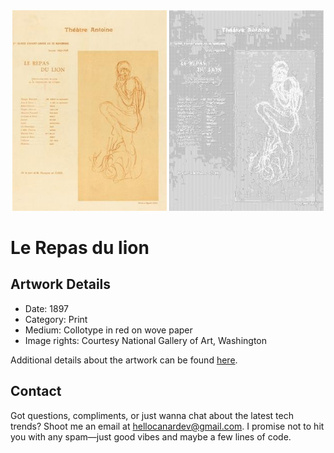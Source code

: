<html>

<div align="center">
    <img width="49%" src="artwork.jpg" alt="artwork"/>
    <img width="49%" src="ascii_artwork.jpg" alt="artwork ASCII"/>
</div>

# Le Repas du lion

## Artwork Details

- Date: 1897
- Category: Print
- Medium: Collotype in red on wove paper
- Image rights: Courtesy National Gallery of Art, Washington

Additional details about the artwork can be found [here](https://www.artsy.net/artwork/after-auguste-rodin-le-repas-du-lion-1).

## Contact

Got questions, compliments, or just wanna chat about the latest tech trends? Shoot me an email
at [hellocanardev@gmail.com](mailto:hellocanardev@gmail.com). I promise not to hit you with any spam—just good vibes and
maybe a few lines of code.

</html>
